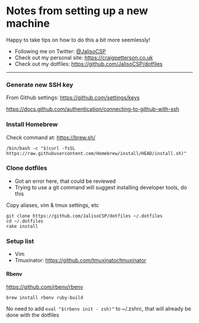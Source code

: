 # Notes from setting up a new machine

Happy to take tips on how to do this a bit more seemlessly!

* Following me on Twitter: [@JalisoCSP](https://twitter.com/JalisoCSP)
* Check out my personal site: https://craigpetterson.co.uk
* Check out my dotfiles: https://github.com/JalisoCSP/dotfiles

---

### Generate new SSH key

From Github settings: https://github.com/settings/keys

https://docs.github.com/authentication/connecting-to-github-with-ssh

### Install Homebrew

Check command at: https://brew.sh/

```
/bin/bash -c "$(curl -fsSL https://raw.githubusercontent.com/Homebrew/install/HEAD/install.sh)"
```

### Clone dotfiles

- Got an error here, that could be reviewed
- Trying to use a git command will suggest installing developer tools, do this

Copy aliases, vim & tmux settings, etc

```
git clone https://github.com/JalisoCSP/dotfiles ~/.dotfiles
cd ~/.dotfiles
rake install
```

### Setup list

* Vim
* Tmuxinator: https://github.com/tmuxinator/tmuxinator

#### Rbenv

https://github.com/rbenv/rbenv

```
brew install rbenv ruby-build
```

No need to add `eval "$(rbenv init - zsh)"` to ~/.zshrc, that will already be done with the dotfiles

